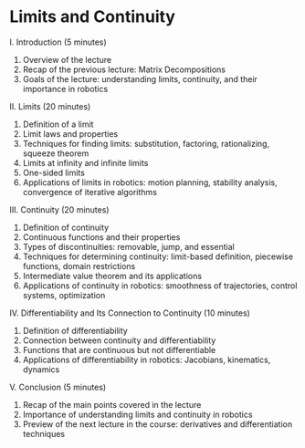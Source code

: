 # Limits and Continuity

I. Introduction (5 minutes)

1. Overview of the lecture
1. Recap of the previous lecture: Matrix Decompositions
1. Goals of the lecture: understanding limits, continuity, and their importance in robotics

II. Limits (20 minutes)

1. Definition of a limit
1. Limit laws and properties
1. Techniques for finding limits: substitution, factoring, rationalizing, squeeze theorem
1. Limits at infinity and infinite limits
1. One-sided limits
1. Applications of limits in robotics: motion planning, stability analysis, convergence of iterative algorithms

III. Continuity (20 minutes)

1. Definition of continuity
1. Continuous functions and their properties
1. Types of discontinuities: removable, jump, and essential
1. Techniques for determining continuity: limit-based definition, piecewise functions, domain restrictions
1. Intermediate value theorem and its applications
1. Applications of continuity in robotics: smoothness of trajectories, control systems, optimization

IV. Differentiability and Its Connection to Continuity (10 minutes)

1. Definition of differentiability
1. Connection between continuity and differentiability
1. Functions that are continuous but not differentiable
1. Applications of differentiability in robotics: Jacobians, kinematics, dynamics

V. Conclusion (5 minutes)

1. Recap of the main points covered in the lecture
1. Importance of understanding limits and continuity in robotics
1. Preview of the next lecture in the course: derivatives and differentiation techniques
